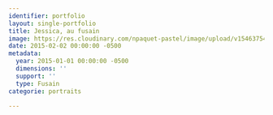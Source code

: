 ```yaml
---
identifier: portfolio
layout: single-portfolio
title: Jessica, au fusain
image: https://res.cloudinary.com/npaquet-pastel/image/upload/v1546375488/Jessica-les-jours-d%C3%A9t%C3%A9-fusain-20-X-25-cm-2013.jpg
date: 2015-02-02 00:00:00 -0500
metadata:
  year: 2015-01-01 00:00:00 -0500
  dimensions: ''
  support: ''
  type: Fusain
categorie: portraits

---
```


